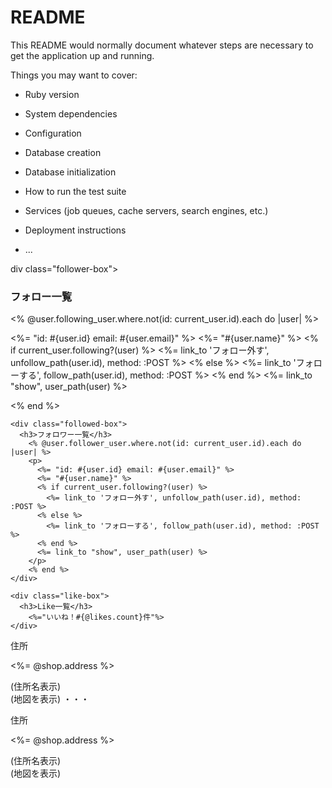 # README

This README would normally document whatever steps are necessary to get the
application up and running.

Things you may want to cover:

* Ruby version

* System dependencies

* Configuration

* Database creation

* Database initialization

* How to run the test suite

* Services (job queues, cache servers, search engines, etc.)

* Deployment instructions

* ...


div class="follower-box">
    <h3>フォロー一覧</h3>
      <% @user.following_user.where.not(id: current_user.id).each do |user| %>
        <p>
          <%= "id: #{user.id} email: #{user.email}" %>
          <%= "#{user.name}" %>
          <% if current_user.following?(user) %>
            <%= link_to 'フォロー外す', unfollow_path(user.id), method: :POST %>
          <% else %>
            <%= link_to 'フォローする', follow_path(user.id), method: :POST %>
          <% end %>
          <%= link_to "show", user_path(user) %>
        </p>
      <% end %>
    </div>
    
    <div class="followed-box">
      <h3>フォロワー一覧</h3>
        <% @user.follower_user.where.not(id: current_user.id).each do |user| %>
        <p>
          <%= "id: #{user.id} email: #{user.email}" %>
          <%= "#{user.name}" %>
          <% if current_user.following?(user) %>
            <%= link_to 'フォロー外す', unfollow_path(user.id), method: :POST %>
          <% else %>
            <%= link_to 'フォローする', follow_path(user.id), method: :POST %>
          <% end %>
          <%= link_to "show", user_path(user) %>
        </p>
        <% end %>
    </div>

    <div class="like-box">
      <h3>Like一覧</h3>
        <%="いいね！#{@likes.count}件"%>
    </div>
  </div>



  <div class = "up">
</div>


<p>住所</p>
<p><%= @shop.address %></p>(住所名表示)

<div id="map"></div>(地図を表示)
・・・

<style>(地図の大きさ指定)
#map{
  height: 150px;
  width:270px;
}
</style>

<script type="text/javascript">
    function initMap() {

        var test ={lat: <%= @shop.latitude %>, lng: <%= @shop.longitude %>};
        var map = new google.maps.Map(document.getElementById('map'), {
            zoom: 15,
            center: test
        });
        var transitLayer = new google.maps.TransitLayer();
        transitLayer.setMap(map);

        var contentString = '店名：<%= @shop.name %>';
        var infowindow = new google.maps.InfoWindow({
            content: contentString
        });

        var marker = new google.maps.Marker({
            position:test,
            map: map,
            title: contentString
        });

        marker.addListener('click', function() {
            infowindow.open(map, marker);
        });
    }
</script>
<script src="https://maps.googleapis.com/maps/api/js?key=AIzaSyC4Jr1NrfngK80oIANtzFL6LWsYJSKoz3c&callback=initMap" async defer></script>




<p>住所</p>
<p><%= @shop.address %></p>(住所名表示)

<div id="map"></div>(地図を表示)


<style>(地図の大きさ指定)
#map{
  height: 150px;
  width:270px;
}
</style>

<script type="text/javascript">
     
    function initMap() {
        <% @shops.each do |shop| %>
        var test ={lat: <%= shop.latitude %>, lng: <%= shop.longitude %>};
        var map = new google.maps.Map(document.getElementById('map'), {
            zoom: 15,
            center: test
        });
        var transitLayer = new google.maps.TransitLayer();
        transitLayer.setMap(map);
        var contentString = '店名：<%= shop.name %>';
        <% end %>
        var infowindow = new google.maps.InfoWindow({
            content: contentString
        });
        var marker = new google.maps.Marker({
            position:test,
            map: map,
            title: contentString
        });

        marker.addListener('click', function() {
            infowindow.open(map, marker);
        });
      }
</script>
<script src="https://maps.googleapis.com/maps/api/js?key=AIzaSyC4Jr1NrfngK80oIANtzFL6LWsYJSKoz3c&callback=initMap" async defer></script>